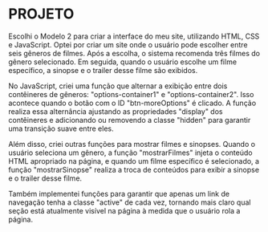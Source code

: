 # PROJETO

Escolhi o Modelo 2 para criar a interface do meu site, utilizando HTML, CSS e JavaScript. Optei por criar um site onde o usuário pode escolher entre seis gêneros de filmes. Após a escolha, o sistema recomenda três filmes do gênero selecionado. Em seguida, quando o usuário escolhe um filme específico, a sinopse e o trailer desse filme são exibidos.

No JavaScript, criei uma função que alternar a exibição entre dois contêineres de gêneros: "options-container1" e "options-container2". Isso acontece quando o botão com o ID "btn-moreOptions" é clicado. A função realiza essa alternância ajustando as propriedades "display" dos contêineres e adicionando ou removendo a classe "hidden" para garantir uma transição suave entre eles.

Além disso, criei outras funções para mostrar filmes e sinopses. Quando o usuário seleciona um gênero, a função "mostrarFilmes" injeta o conteúdo HTML apropriado na página, e quando um filme específico é selecionado, a função "mostrarSinopse" realiza a troca de conteúdos para exibir a sinopse e o trailer desse filme.

Também implementei funções para garantir que apenas um link de navegação tenha a classe "active" de cada vez, tornando mais claro qual seção está atualmente visível na página à medida que o usuário rola a página.
